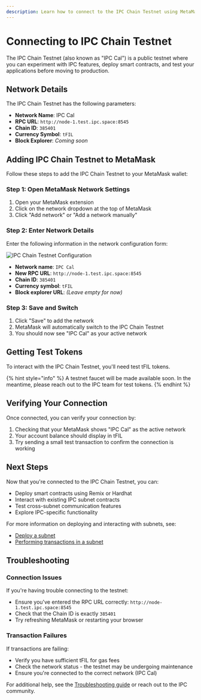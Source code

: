 ```yaml
---
description: Learn how to connect to the IPC Chain Testnet using MetaMask to interact with the IPC ecosystem.
---
```


# Connecting to IPC Chain Testnet

The IPC Chain Testnet (also known as "IPC Cal") is a public testnet where you can experiment with IPC features, deploy smart contracts, and test your applications before moving to production.

## Network Details

The IPC Chain Testnet has the following parameters:

* **Network Name**: IPC Cal
* **RPC URL**: `http://node-1.test.ipc.space:8545`
* **Chain ID**: `385401`
* **Currency Symbol**: `tFIL`
* **Block Explorer**: _Coming soon_

## Adding IPC Chain Testnet to MetaMask

Follow these steps to add the IPC Chain Testnet to your MetaMask wallet:

### Step 1: Open MetaMask Network Settings

1. Open your MetaMask extension
2. Click on the network dropdown at the top of MetaMask
3. Click "Add network" or "Add a network manually"

### Step 2: Enter Network Details

Enter the following information in the network configuration form:

![IPC Chain Testnet Configuration](.gitbook/assets/ipc-testnet-metamask.png)

* **Network name**: `IPC Cal`
* **New RPC URL**: `http://node-1.test.ipc.space:8545`
* **Chain ID**: `385401`
* **Currency symbol**: `tFIL`
* **Block explorer URL**: _(Leave empty for now)_

### Step 3: Save and Switch

1. Click "Save" to add the network
2. MetaMask will automatically switch to the IPC Chain Testnet
3. You should now see "IPC Cal" as your active network

## Getting Test Tokens

To interact with the IPC Chain Testnet, you'll need test tFIL tokens.

{% hint style="info" %}
A testnet faucet will be made available soon. In the meantime, please reach out to the IPC team for test tokens.
{% endhint %}

## Verifying Your Connection

Once connected, you can verify your connection by:

1. Checking that your MetaMask shows "IPC Cal" as the active network
2. Your account balance should display in tFIL
3. Try sending a small test transaction to confirm the connection is working

## Next Steps

Now that you're connected to the IPC Chain Testnet, you can:

* Deploy smart contracts using Remix or Hardhat
* Interact with existing IPC subnet contracts
* Test cross-subnet communication features
* Explore IPC-specific functionality

For more information on deploying and interacting with subnets, see:

* [Deploy a subnet](../quickstarts/deploy-a-subnet.md)
* [Performing transactions in a subnet](performing-transactions-in-a-subnet.md)

## Troubleshooting

### Connection Issues

If you're having trouble connecting to the testnet:

* Ensure you've entered the RPC URL correctly: `http://node-1.test.ipc.space:8545`
* Check that the Chain ID is exactly `385401`
* Try refreshing MetaMask or restarting your browser

### Transaction Failures

If transactions are failing:

* Verify you have sufficient tFIL for gas fees
* Check the network status - the testnet may be undergoing maintenance
* Ensure you're connected to the correct network (IPC Cal)

For additional help, see the [Troubleshooting guide](../reference/troubleshooting.md) or reach out to the IPC community.

